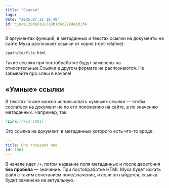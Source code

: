 ```yaml
---
title: "Ссылки"
tags: 
date: "2025.07.21 18:48"
id: c18ce128da9181719b1d4c2924a6d1f4
---
```


В аргументах функций, в метаданных и текстах ссылки на документы на сайте 
Муха распознает ссылки от корня (root-relative):

```html
/path/to/file.html
```

Такие ссылки при постобработке будут заменены на относительные.Ссылки в другом формате не распознаются. Не забывайте про слеш в начале!

## «Умные» ссылки

В текстах также можно использовать «умные» ссылки — чтобы сослаться на документ
не по его положению на сайте, а по значению метаданных. Например, так:

```markdown
[Link](/+id:1001)
```
Это ссылка на документ, в метаданных которого есть что-то вроде:

```yaml
---
title: One thousand one
id: 1001
---
```

В начале идет `/+`, потом название поля метаданных и после двоеточия **без пробела** —
значение. При постобработке HTML Муха будет искать файл с таким сочетанием поле/значение,
и если он найдется, ссылка будет заменена на актуальную.

